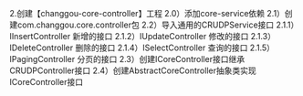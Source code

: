  2.创建【changgou-core-controller】工程
  2.0）添加core-service依赖
  2.1）创建com.changgou.core.controller包
  2.2）导入通用的CRUDPService接口
   2.1.1）IInsertController 新增的接口
   2.1.2）IUpdateController 修改的接口
   2.1.3）IDeleteController 删除的接口
   2.1.4）ISelectController 查询的接口
   2.1.5）IPagingController 分页的接口
  2.3）创建ICoreController接口继承CRUDPController接口
  2.4）创建AbstractCoreController抽象类实现ICoreController接口